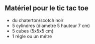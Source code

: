 ## Matériel pour le tic tac toe

* du chaterton/scotch noir 
* 5 cylindres (diametre 5 hauteur 7 cm)
* 5 cubes (5x5x5 cm)
* 1 régle ou un métre 
